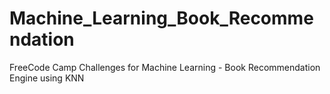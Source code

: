 # Machine_Learning_Book_Recommendation
FreeCode Camp Challenges for Machine Learning - Book Recommendation Engine using KNN
